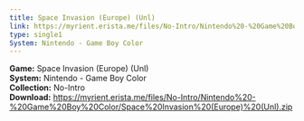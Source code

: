 ```yaml
---
title: Space Invasion (Europe) (Unl)
link: https://myrient.erista.me/files/No-Intro/Nintendo%20-%20Game%20Boy%20Color/Space%20Invasion%20(Europe)%20(Unl).zip
type: single1
System: Nintendo - Game Boy Color
---
```

<b>Game:</b> Space Invasion (Europe) (Unl)<br>
<b>System:</b> Nintendo - Game Boy Color<br>
<b>Collection:</b> No-Intro<br>
<b>Download:</b> https://myrient.erista.me/files/No-Intro/Nintendo%20-%20Game%20Boy%20Color/Space%20Invasion%20(Europe)%20(Unl).zip